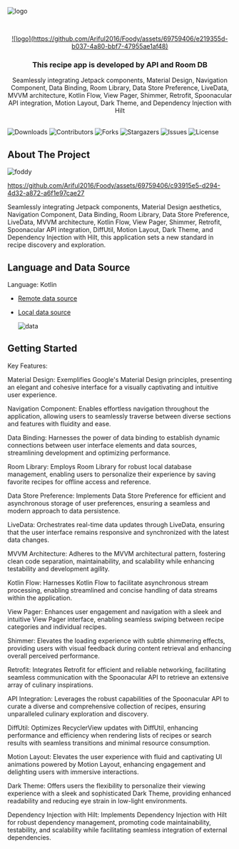 ![logo](https://github.com/Ariful2016/Foody/assets/69759406/e219355d-b037-4a80-bbf7-47955ae1af48)

<br/>
<p align="center">
  <a href="https://github.com/Ariful2016/Foody">
    ![logo](https://github.com/Ariful2016/Foody/assets/69759406/e219355d-b037-4a80-bbf7-47955ae1af48)

  </a>

  <h3 align="center">This recipe app is developed by API and Room DB</h3>

  <p align="center">
    Seamlessly integrating Jetpack components, Material Design, Navigation Component, Data Binding, Room Library, Data Store Preference, LiveData, MVVM architecture, Kotlin Flow, View Pager, Shimmer, Retrofit, Spoonacular API integration, Motion Layout, Dark Theme, and Dependency Injection with Hilt
    <br/>
    <br/>
  </p>
</p>

![Downloads](https://img.shields.io/github/downloads/Ariful2016/Foody/total) ![Contributors](https://img.shields.io/github/contributors/Ariful2016/Foody?color=dark-green) ![Forks](https://img.shields.io/github/forks/Ariful2016/Foody?style=social) ![Stargazers](https://img.shields.io/github/stars/Ariful2016/Foody?style=social) ![Issues](https://img.shields.io/github/issues/Ariful2016/Foody) ![License](https://img.shields.io/github/license/Ariful2016/Foody) 


## About The Project

![foddy](https://github.com/Ariful2016/Foody/assets/69759406/947f484c-50be-4815-8aa2-58186b2d6362)

https://github.com/Ariful2016/Foody/assets/69759406/c93915e5-d294-4d32-a872-a6f1e97cae27

Seamlessly integrating Jetpack components, Material Design aesthetics, Navigation Component, Data Binding, Room Library, Data Store Preference, LiveData, MVVM architecture, Kotlin Flow, View Pager, Shimmer, Retrofit, Spoonacular API integration, DiffUtil, Motion Layout, Dark Theme, and Dependency Injection with Hilt, this application sets a new standard in recipe discovery and exploration.

## Language and Data Source

Language: Kotlin


* [Remote data source](https://spoonacular.com/food-api)
* [Local data source](https://developer.android.com/training/data-storage/room)
  
  ![data](https://github.com/Ariful2016/Foody/assets/69759406/23b99fe3-580e-402a-ba10-9917b46fdb6a)



## Getting Started




Key Features:

Material Design: Exemplifies Google's Material Design principles, presenting an elegant and cohesive interface for a visually captivating and intuitive user experience.

Navigation Component: Enables effortless navigation throughout the application, allowing users to seamlessly traverse between diverse sections and features with fluidity and ease.

Data Binding: Harnesses the power of data binding to establish dynamic connections between user interface elements and data sources, streamlining development and optimizing performance.

Room Library: Employs Room Library for robust local database management, enabling users to personalize their experience by saving favorite recipes for offline access and reference.

Data Store Preference: Implements Data Store Preference for efficient and asynchronous storage of user preferences, ensuring a seamless and modern approach to data persistence.

LiveData: Orchestrates real-time data updates through LiveData, ensuring that the user interface remains responsive and synchronized with the latest data changes.

MVVM Architecture: Adheres to the MVVM architectural pattern, fostering clean code separation, maintainability, and scalability while enhancing testability and development agility.

Kotlin Flow: Harnesses Kotlin Flow to facilitate asynchronous stream processing, enabling streamlined and concise handling of data streams within the application.

View Pager: Enhances user engagement and navigation with a sleek and intuitive View Pager interface, enabling seamless swiping between recipe categories and individual recipes.

Shimmer: Elevates the loading experience with subtle shimmering effects, providing users with visual feedback during content retrieval and enhancing overall perceived performance.

Retrofit: Integrates Retrofit for efficient and reliable networking, facilitating seamless communication with the Spoonacular API to retrieve an extensive array of culinary inspirations.

API Integration: Leverages the robust capabilities of the Spoonacular API to curate a diverse and comprehensive collection of recipes, ensuring unparalleled culinary exploration and discovery.

DiffUtil: Optimizes RecyclerView updates with DiffUtil, enhancing performance and efficiency when rendering lists of recipes or search results with seamless transitions and minimal resource consumption.

Motion Layout: Elevates the user experience with fluid and captivating UI animations powered by Motion Layout, enhancing engagement and delighting users with immersive interactions.

Dark Theme: Offers users the flexibility to personalize their viewing experience with a sleek and sophisticated Dark Theme, providing enhanced readability and reducing eye strain in low-light environments.

Dependency Injection with Hilt: Implements Dependency Injection with Hilt for robust dependency management, promoting code maintainability, testability, and scalability while facilitating seamless integration of external dependencies.
